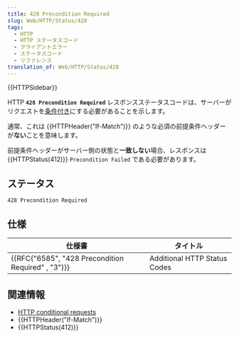 ```yaml
---
title: 428 Precondition Required
slug: Web/HTTP/Status/428
tags:
  - HTTP
  - HTTP ステータスコード
  - クライアントエラー
  - ステータスコード
  - リファレンス
translation_of: Web/HTTP/Status/428
---
```

{{HTTPSidebar}}

HTTP **`428 Precondition Required`** レスポンスステータスコードは、サーバーがリクエストを[条件付き](/ja/docs/Web/HTTP/Conditional_requests)にする必要があることを示します。

通常、これは {{HTTPHeader("If-Match")}} のような必須の前提条件ヘッダーが**ない**ことを意味します。

前提条件ヘッダーがサーバー側の状態と**一致しない**場合、レスポンスは {{HTTPStatus(412)}} `Precondition Failed` である必要があります。

## ステータス

    428 Precondition Required

## 仕様

| 仕様書                                                               | タイトル                     |
| -------------------------------------------------------------------- | ---------------------------- |
| {{RFC("6585", "428 Precondition Required" , "3")}} | Additional HTTP Status Codes |

## 関連情報

- [HTTP conditional requests](/ja/docs/Web/HTTP/Conditional_requests)
- {{HTTPHeader("If-Match")}}
- {{HTTPStatus(412)}}
